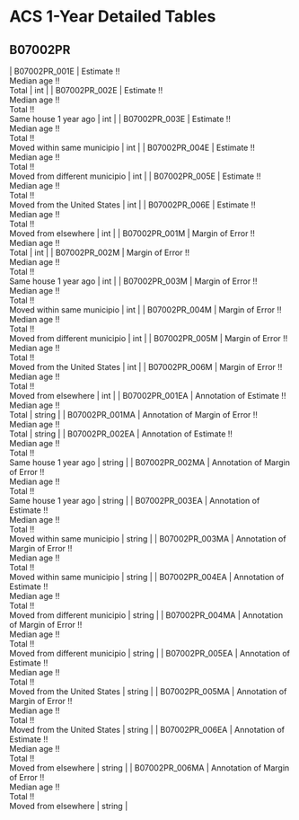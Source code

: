 # ACS 1-Year Detailed Tables

## B07002PR

| B07002PR_001E | Estimate !!<br>Median age !!<br>Total | int |
| B07002PR_002E | Estimate !!<br>Median age !!<br>Total !!<br>Same house 1 year ago | int |
| B07002PR_003E | Estimate !!<br>Median age !!<br>Total !!<br>Moved within same municipio | int |
| B07002PR_004E | Estimate !!<br>Median age !!<br>Total !!<br>Moved from different municipio | int |
| B07002PR_005E | Estimate !!<br>Median age !!<br>Total !!<br>Moved from the United States | int |
| B07002PR_006E | Estimate !!<br>Median age !!<br>Total !!<br>Moved from elsewhere | int |
| B07002PR_001M | Margin of Error !!<br>Median age !!<br>Total | int |
| B07002PR_002M | Margin of Error !!<br>Median age !!<br>Total !!<br>Same house 1 year ago | int |
| B07002PR_003M | Margin of Error !!<br>Median age !!<br>Total !!<br>Moved within same municipio | int |
| B07002PR_004M | Margin of Error !!<br>Median age !!<br>Total !!<br>Moved from different municipio | int |
| B07002PR_005M | Margin of Error !!<br>Median age !!<br>Total !!<br>Moved from the United States | int |
| B07002PR_006M | Margin of Error !!<br>Median age !!<br>Total !!<br>Moved from elsewhere | int |
| B07002PR_001EA | Annotation of Estimate !!<br>Median age !!<br>Total | string |
| B07002PR_001MA | Annotation of Margin of Error !!<br>Median age !!<br>Total | string |
| B07002PR_002EA | Annotation of Estimate !!<br>Median age !!<br>Total !!<br>Same house 1 year ago | string |
| B07002PR_002MA | Annotation of Margin of Error !!<br>Median age !!<br>Total !!<br>Same house 1 year ago | string |
| B07002PR_003EA | Annotation of Estimate !!<br>Median age !!<br>Total !!<br>Moved within same municipio | string |
| B07002PR_003MA | Annotation of Margin of Error !!<br>Median age !!<br>Total !!<br>Moved within same municipio | string |
| B07002PR_004EA | Annotation of Estimate !!<br>Median age !!<br>Total !!<br>Moved from different municipio | string |
| B07002PR_004MA | Annotation of Margin of Error !!<br>Median age !!<br>Total !!<br>Moved from different municipio | string |
| B07002PR_005EA | Annotation of Estimate !!<br>Median age !!<br>Total !!<br>Moved from the United States | string |
| B07002PR_005MA | Annotation of Margin of Error !!<br>Median age !!<br>Total !!<br>Moved from the United States | string |
| B07002PR_006EA | Annotation of Estimate !!<br>Median age !!<br>Total !!<br>Moved from elsewhere | string |
| B07002PR_006MA | Annotation of Margin of Error !!<br>Median age !!<br>Total !!<br>Moved from elsewhere | string |

